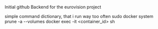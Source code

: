 Initial github Backend for the eurovision project








simple command dictionary, that i run way too often
sudo docker system prune -a --volumes
docker exec -it <container_id> sh
